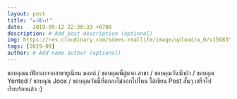 ```yaml
---
layout: post
title: "นาฬิกา!"
date:   2019-09-12 22:30:33 +0700
description: # Add post description (optional)
img: https://res.cloudinary.com/sdees-reallife/image/upload/a_0/v1568350979/589889940.541883.jpg # Add image post (optional)
tags: [2019-09]
author: # Add name author (optional)
---
```

ขอบคุณนาฬิกามาจากสาขายูเนียน มอลล์ / ขอบคุณพี่ตู่ผจก.สาขา / ขอบคุณวันซักผ้า / ขอบคุณ Yented / ขอบคุณ Joox / ขอบคุณวันนี้ที่ตกลงไม่ออกไปไหน ได้เขียน Post สั้นๆ เสร็จไปเรียบร้อยแล้ว :)

<i class="fa fa-child" style="color:plum"></i>
